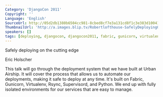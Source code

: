 ```yaml
---
Category: 'DjangoCon 2011'
Copyright: ''
Language: 'English'
SourceUrl: http://05d2db1380b6504cc981-8cbed8cf7e3a131cd8f1c3e383d10041.r93.cf2.rackcdn.com/djangocon-2011/85_safely-deploying-on-the-cutting-edge.m4v
ThumbnailUrl: 'http://a.images.blip.tv/Robertlofthouse-SafelyDeployingOnTheCuttingEdge850-33.jpg'
speakers: []
tags: [deploying, djangocon, djangocon2011, fabric, gunicorn, virtualenv, web]
---
```

Safely deploying on the cutting edge

Eric Holscher

This talk will go through the deployment system that we have built at Urban
Airship. It will cover the process that allows us to automate our deployments,
making it safe to deploy at any time. It's built on Fabric, Gunicorn,
Virtualenv, Rsync, Supervisord, and Python. We end up with fully isolated
environments for our services that are easy to manage.

